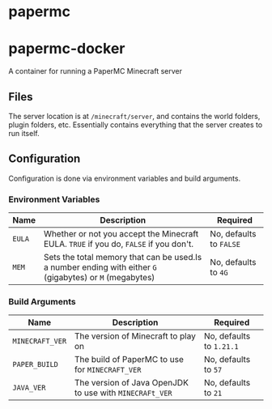 # papermc
# papermc-docker

A container for running a PaperMC Minecraft server

## Files

The server location is at `/minecraft/server`, and contains the world folders, plugin folders, etc. Essentially contains
everything that the server creates to run itself.

## Configuration

Configuration is done via environment variables and build arguments.

### Environment Variables

| Name   | Description                                                                                              | Required                |
| ------ | -------------------------------------------------------------------------------------------------------- | ----------------------- |
| `EULA` | Whether or not you accept the Minecraft EULA. `TRUE` if you do, `FALSE` if you don't.                    | No, defaults to `FALSE` |
| `MEM`  | Sets the total memory that can be used.Is a number ending with either `G` (gigabytes) or `M` (megabytes) | No, defaults to `4G`    |

### Build Arguments

| Name            | Description                                             | Required                 |
| --------------- | ------------------------------------------------------- | ------------------------ |
| `MINECRAFT_VER` | The version of Minecraft to play on                     | No, defaults to `1.21.1` |
| `PAPER_BUILD`   | The build of PaperMC to use for `MINECRAFT_VER`         | No, defaults to `57`     |
| `JAVA_VER`      | The version of Java OpenJDK to use with `MINECRAFt_VER` | No, defaults to `21`     |
